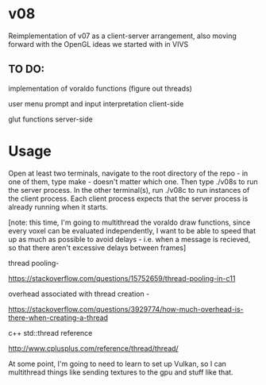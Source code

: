 # v08
Reimplementation of v07 as a client-server arrangement, also moving forward with the OpenGL ideas we started with in VIVS






## TO DO:

  implementation of voraldo functions (figure out threads)
  
  user menu prompt and input interpretation client-side
  
  glut functions server-side







# Usage

Open at least two terminals, navigate to the root directory of the repo - in one of them, type make - doesn't matter which one. Then type ./v08s to run the server process. In the other terminal(s), run ./v08c to run instances of the client process. Each client process expects that the server process is already running when it starts.



[note: this time, I'm going to multithread the voraldo draw functions, since every voxel can be evaluated independently, I want to be able to speed that up as much as possible to avoid delays - i.e. when a message is recieved, so that there aren't excessive delays between frames]

thread pooling-

https://stackoverflow.com/questions/15752659/thread-pooling-in-c11

overhead associated with thread creation - 

https://stackoverflow.com/questions/3929774/how-much-overhead-is-there-when-creating-a-thread

c++ std::thread reference

http://www.cplusplus.com/reference/thread/thread/


At some point, I'm going to need to learn to set up Vulkan, so I can multithread things like sending textures to the gpu and stuff like that.



